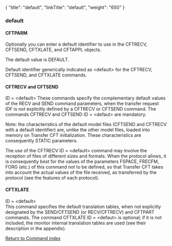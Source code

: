 {
    "title": "default",
    "linkTitle": "default",
    "weight": "650"
}<span id="Default"></span>

### default

#### CFTPARM

Optionally you can enter a default identifier to use in the CFTRECV,
CFTSEND, CFTXLATE, and CFTAPPL objects.

The default value is DEFAULT.

Default identifier generically indicated as &lt;default> for the CFTRECV, CFTSEND, and CFTXLATE commands.

#### CFTRECV and CFTSEND

ID = &lt;default> These commands specify the complementary
default values of the RECV and SEND command parameters, when the transfer
request IDF is not explicitly defined by a CFTRECV or CFTSEND command.
The commands CFTRECV and CFTSEND ID = &lt;defaut> are mandatory.

Note: the characteristics of the default model files (CFTSEND and CFTRECV
with a default identifier) are, unlike the other model files, loaded into
memory on <span class="mc-variable axway_variables.Component_Short_Name variable">Transfer CFT</span> initialization. These characteristics are consequently
STATIC parameters.

The use of the CFTRECV ID = &lt;default> command may involve
the reception of files of different sizes and formats. When the protocol
allows, it is consequently best for the values of the parameters FSPACE,
FRECFM, FORG (etc.) of this command not to be defined, so that Transfer
CFT takes into account the actual values of the file received, as transferred
by the protocol (see the features of each protocol).

#### CFTXLATE

ID = &lt;default>  
This command specifies the default translation tables, when not explicitly
designated by the SEND/CFTSEND (or RECV/CFTRECV) and CFTPART commands.
The command CFTXLATE ID = &lt;defaut> is optional; if it is
not included, the monitor internal translation tables are used (see their
description in the appendix).

[Return to Command index](../../)

 
